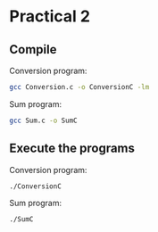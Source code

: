 # Practical 2
## Compile
Conversion program:
```bash
gcc Conversion.c -o ConversionC -lm
```

 Sum program:
```bash
gcc Sum.c -o SumC
```

## Execute the programs
Conversion program:
```bash
./ConversionC
```
Sum program:
```bash
./SumC
```
